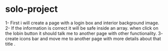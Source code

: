 # solo-project
1- First i will create a page with a login box and interior background image.
2- If the information is correct it will be safe inside an array.
when click on the lobin button it should talk me to another page with other functionality.
3- create icons bar and move me to another page with more details about that title .